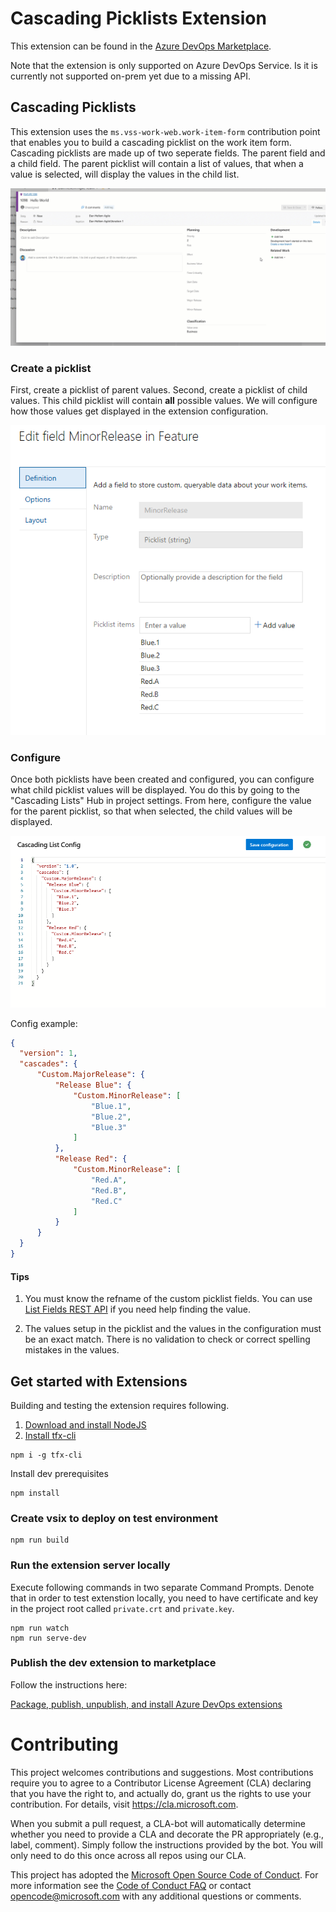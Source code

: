 # Cascading Picklists Extension

This extension can be found in the [Azure DevOps Marketplace](https://marketplace.visualstudio.com/items?itemName=ms-devlabs.cascading-picklists-extension 'Download Cascading Lists extension').

Note that the extension is only supported on Azure DevOps Service. Is it is currently not supported on-prem yet due to a missing API.

## Cascading Picklists

This extension uses the `ms.vss-work-web.work-item-form` contribution point that enables you to build a cascading picklist on the work item form. Cascading picklists are made up of two seperate fields. The parent field and a child field. The parent picklist will contain a list of values, that when a value is selected, will display the values in the child list.

![image](./images/picklist-demo.gif)

### Create a picklist

First, create a picklist of parent values. Second, create a picklist of child values. This child picklist will contain **all** possible values. We will configure how those values get displayed in the extension configuration.

![image](./images/picklist-child.png)

### Configure

Once both picklists have been created and configured, you can configure what child picklist values will be displayed. You do this by going to the "Cascading Lists" Hub in project settings. From here, configure the value for the parent picklist, so that when selected, the child values will be displayed.

![image](./images/settings-hub-1.png)

Config example:
```json
{
  "version": 1,
  "cascades": {
      "Custom.MajorRelease": {
          "Release Blue": {
              "Custom.MinorRelease": [
                  "Blue.1",
                  "Blue.2",
                  "Blue.3"
              ]
          },
          "Release Red": {
              "Custom.MinorRelease": [
                  "Red.A",
                  "Red.B",
                  "Red.C"
              ]
          }
      }
  }
}
```

#### Tips

1. You must know the refname of the custom picklist fields. You can use [List Fields REST API](https://docs.microsoft.com/en-us/rest/api/azure/devops/wit/fields/list?view=azure-devops-rest-5.0) if you need help finding the value.

2. The values setup in the picklist and the values in the configuration must be an exact match. There is no validation to check or correct spelling mistakes in the values.

## Get started with Extensions

Building and testing the extension requires following.

1.  [Download and install NodeJS](http://nodejs.org 'NodeJS Website')
2.  [Install tfx-cli](https://docs.microsoft.com/en-us/vsts/extend/publish/command-line?view=vsts)

```
npm i -g tfx-cli
```

Install dev prerequisites

```
npm install
```

### Create vsix to deploy on test environment

```
npm run build
```

### Run the extension server locally

Execute following commands in two separate Command Prompts. Denote that in order to test extenstion locally, you need to have certificate and key in the project root called `private.crt` and `private.key`.

```
npm run watch
npm run serve-dev
```

### Publish the dev extension to marketplace

Follow the instructions here:

[Package, publish, unpublish, and install Azure DevOps extensions
](https://docs.microsoft.com/en-us/azure/devops/extend/publish/overview?view=azure-devops)

# Contributing

This project welcomes contributions and suggestions. Most contributions require you to agree to a
Contributor License Agreement (CLA) declaring that you have the right to, and actually do, grant us
the rights to use your contribution. For details, visit https://cla.microsoft.com.

When you submit a pull request, a CLA-bot will automatically determine whether you need to provide
a CLA and decorate the PR appropriately (e.g., label, comment). Simply follow the instructions
provided by the bot. You will only need to do this once across all repos using our CLA.

This project has adopted the [Microsoft Open Source Code of Conduct](https://opensource.microsoft.com/codeofconduct/).
For more information see the [Code of Conduct FAQ](https://opensource.microsoft.com/codeofconduct/faq/) or
contact [opencode@microsoft.com](mailto:opencode@microsoft.com) with any additional questions or comments.
